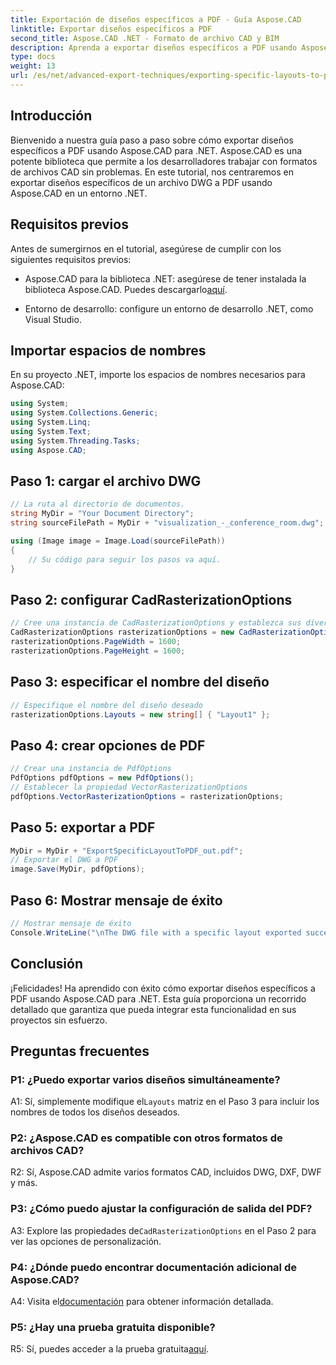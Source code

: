 ```yaml
---
title: Exportación de diseños específicos a PDF - Guía Aspose.CAD
linktitle: Exportar diseños específicos a PDF
second_title: Aspose.CAD .NET - Formato de archivo CAD y BIM
description: Aprenda a exportar diseños específicos a PDF usando Aspose.CAD para .NET. Guía paso a paso para una integración perfecta.
type: docs
weight: 13
url: /es/net/advanced-export-techniques/exporting-specific-layouts-to-pdf/
---
```

## Introducción

Bienvenido a nuestra guía paso a paso sobre cómo exportar diseños específicos a PDF usando Aspose.CAD para .NET. Aspose.CAD es una potente biblioteca que permite a los desarrolladores trabajar con formatos de archivos CAD sin problemas. En este tutorial, nos centraremos en exportar diseños específicos de un archivo DWG a PDF usando Aspose.CAD en un entorno .NET.

## Requisitos previos

Antes de sumergirnos en el tutorial, asegúrese de cumplir con los siguientes requisitos previos:

-  Aspose.CAD para la biblioteca .NET: asegúrese de tener instalada la biblioteca Aspose.CAD. Puedes descargarlo[aquí](https://releases.aspose.com/cad/net/).

- Entorno de desarrollo: configure un entorno de desarrollo .NET, como Visual Studio.

## Importar espacios de nombres

En su proyecto .NET, importe los espacios de nombres necesarios para Aspose.CAD:

```csharp
using System;
using System.Collections.Generic;
using System.Linq;
using System.Text;
using System.Threading.Tasks;
using Aspose.CAD;
```

## Paso 1: cargar el archivo DWG

```csharp
// La ruta al directorio de documentos.
string MyDir = "Your Document Directory";
string sourceFilePath = MyDir + "visualization_-_conference_room.dwg";

using (Image image = Image.Load(sourceFilePath))
{
    // Su código para seguir los pasos va aquí.
}
```

## Paso 2: configurar CadRasterizationOptions

```csharp
// Cree una instancia de CadRasterizationOptions y establezca sus diversas propiedades
CadRasterizationOptions rasterizationOptions = new CadRasterizationOptions();
rasterizationOptions.PageWidth = 1600;
rasterizationOptions.PageHeight = 1600;
```

## Paso 3: especificar el nombre del diseño

```csharp
// Especifique el nombre del diseño deseado
rasterizationOptions.Layouts = new string[] { "Layout1" };
```

## Paso 4: crear opciones de PDF

```csharp
// Crear una instancia de PdfOptions
PdfOptions pdfOptions = new PdfOptions();
// Establecer la propiedad VectorRasterizationOptions
pdfOptions.VectorRasterizationOptions = rasterizationOptions;
```

## Paso 5: exportar a PDF

```csharp
MyDir = MyDir + "ExportSpecificLayoutToPDF_out.pdf";
// Exportar el DWG a PDF
image.Save(MyDir, pdfOptions);
```

## Paso 6: Mostrar mensaje de éxito

```csharp
// Mostrar mensaje de éxito
Console.WriteLine("\nThe DWG file with a specific layout exported successfully to PDF.\nFile saved at " + MyDir);
```

## Conclusión

¡Felicidades! Ha aprendido con éxito cómo exportar diseños específicos a PDF usando Aspose.CAD para .NET. Esta guía proporciona un recorrido detallado que garantiza que pueda integrar esta funcionalidad en sus proyectos sin esfuerzo.

## Preguntas frecuentes

### P1: ¿Puedo exportar varios diseños simultáneamente?

 A1: Sí, simplemente modifique el`Layouts` matriz en el Paso 3 para incluir los nombres de todos los diseños deseados.

### P2: ¿Aspose.CAD es compatible con otros formatos de archivos CAD?

R2: Sí, Aspose.CAD admite varios formatos CAD, incluidos DWG, DXF, DWF y más.

### P3: ¿Cómo puedo ajustar la configuración de salida del PDF?

 A3: Explore las propiedades de`CadRasterizationOptions` en el Paso 2 para ver las opciones de personalización.

### P4: ¿Dónde puedo encontrar documentación adicional de Aspose.CAD?

 A4: Visita el[documentación](https://reference.aspose.com/cad/net/) para obtener información detallada.

### P5: ¿Hay una prueba gratuita disponible?

 R5: Sí, puedes acceder a la prueba gratuita[aquí](https://releases.aspose.com/).